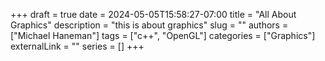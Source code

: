 +++ 
draft = true
date = 2024-05-05T15:58:27-07:00
title = "All About Graphics"
description = "this is about graphics"
slug = ""
authors = ["Michael Haneman"]
tags = ["c++", "OpenGL"]
categories = ["Graphics"]
externalLink = ""
series = []
+++


